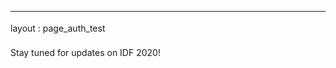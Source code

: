 ---
layout : page_auth_test

<body style="font-serif;line-height:1.8">
<div style="text-align: justify;">
Stay tuned for updates on IDF 2020!
</div>
</body>
